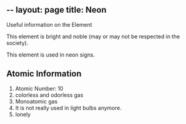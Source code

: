--
layout: page
title: Neon
---
Useful information on the Element

This element is bright and noble (may or may not be respected in the society).

This element is used in neon signs.

## Atomic Information
1. Atomic Number: 10
2. colorless and odorless gas
3. Monoatomic gas
4. It is not really used in light bulbs anymore.
5. lonely
